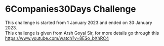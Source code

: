 <h1>6Companies30Days Challenge</h1>
This challenge is started from 1 January 2023 and ended on 30 January 2023.<br>
This challenge is given from Arsh Goyal Sir, for more details go through this <a href="https://www.youtube.com/watch?v=8ESo_bXhRC4"> https://www.youtube.com/watch?v=8ESo_bXhRC4</a>
<br><br><br>
